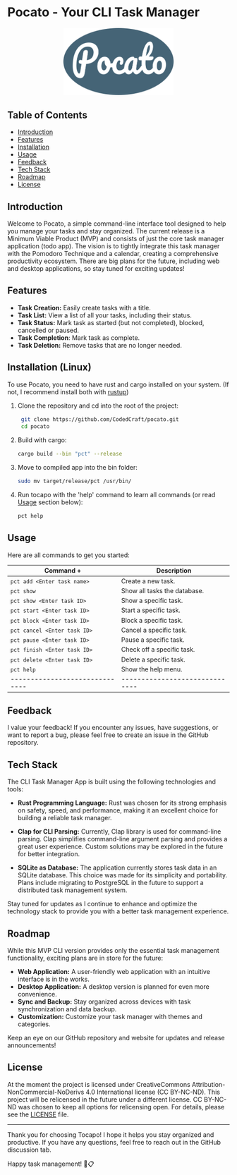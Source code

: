 # Pocato - Your CLI Task Manager


<!-- Logo ----------------------------------------------------------------------------------------->
<p align="center">
  <img src="assets/pocato_logo.png" alt="Tocapo Logo" width="250" />
</p>
<!-- Logo ----------------------------------------------------------------------------------------->


## Table of Contents

  - [Introduction](#introduction)
  - [Features](#features)
  - [Installation](#installation-linux)
  - [Usage](#usage)
  - [Feedback](#feedback)
  - [Tech Stack](#tech-stack)
  - [Roadmap](#roadmap)
  - [License](#license)


## Introduction

Welcome to Pocato, a simple command-line interface tool designed to help you manage your tasks 
and stay organized. The current release is a Minimum Viable Product (MVP) and consists of just the 
core task manager application (todo app). The vision is to tightly integrate this task manager with 
the Pomodoro Technique and a calendar, creating a comprehensive productivity ecosystem. There are 
big plans for the future, including web and desktop applications, so stay tuned for exciting 
updates!

## Features

- **Task Creation:** Easily create tasks with a title.
- **Task List:** View a list of all your tasks, including their status.
- **Task Status:** Mark task as started (but not completed), blocked, cancelled or paused.
- **Task Completion**: Mark task as complete.
- **Task Deletion:** Remove tasks that are no longer needed.

## Installation (Linux)

To use Pocato, you need to have rust and cargo installed on your system.
(If not, I recommend install both with [rustup](https://rustup.rs/))
1. Clone the repository and cd into the root of the project:
   ```bash
    git clone https://github.com/CodedCraft/pocato.git
    cd pocato
    ```
2. Build with cargo:
   ```bash
   cargo build --bin "pct" --release
    ```
3. Move to compiled app into the bin folder:
    ```bash
    sudo mv target/release/pct /usr/bin/
    ```
3. Run tocapo with the 'help' command to learn all commands (or read [Usage](#Usage) section below):
    ```bash
    pct help
    ```
## Usage
Here are all commands to get you started:

 | Command + <argument>         | Description                  |
 |------------------------------|------------------------------|
 | `pct add <Enter task name>`  | Create a new task.           |
 | `pct show`                   | Show all tasks the database. |
 | `pct show <Enter task ID>`   | Show a specific task.        |
 | `pct start <Enter task ID>`  | Start a specific task.       |
 | `pct block <Enter task ID>`  | Block a specific task.       |
 | `pct cancel <Enter task ID>` | Cancel a specific task.      |
 | `pct pause <Enter task ID>`  | Pause a specific task.       |
 | `pct finish <Enter task ID>` | Check off a specific task.   |
 | `pct delete <Enter task ID>` | Delete a specific task.      |
 | `pct help`                   | Show the help menu.          |
 |------------------------------|------------------------------|

## Feedback
I value your feedback! If you encounter any issues, have suggestions, or want to report a bug, 
please feel free to create an issue in the GitHub repository.

## Tech Stack

The CLI Task Manager App is built using the following technologies and tools:

- **Rust Programming Language:** Rust was chosen for its strong emphasis on safety, speed, and 
performance, making it an excellent choice for building a reliable task manager.

- **Clap for CLI Parsing:** Currently, Clap library is used for command-line parsing.
Clap simplifies command-line argument parsing and provides a great user experience. Custom solutions 
may be explored in the future for better integration.

- **SQLite as Database:** The application currently stores task data in an SQLite database. This 
choice was made for its simplicity and portability. Plans include migrating to PostgreSQL in the 
future to support a distributed task management system.

Stay tuned for updates as I continue to enhance and optimize the technology stack to provide you 
with a better task management experience.

## Roadmap

While this MVP CLI version provides only the essential task management functionality, exciting plans 
are in store for the future:

- **Web Application:** A user-friendly web application with an intuitive interface is in the works.
- **Desktop Application:** A desktop version is planned for even more convenience.
- **Sync and Backup:** Stay organized across devices with task synchronization and data backup.
- **Customization:** Customize your task manager with themes and categories.

Keep an eye on our GitHub repository and website for updates and release announcements!

<!-- ## Contributing -->
<!---->
<!-- If you're interested in contributing to the project or have ideas for new features, please check our  -->
<!-- [Contribution Guidelines](CONTRIBUTING.md). -->

## License

At the moment the project is licensed under CreativeCommons Attribution-NonCommercial-NoDerivs 4.0 
International license (CC BY-NC-ND). This project will be relicensed in the future under a different 
license. CC BY-NC-ND was chosen to keep all options for relicensing open. For details, please see 
the [LICENSE](LICENSE) file.

---

Thank you for choosing Tocapo! I hope it helps you stay organized and productive. If you have any 
questions, feel free to reach out in the GitHub discussion tab.

Happy task management! 🚀📋
